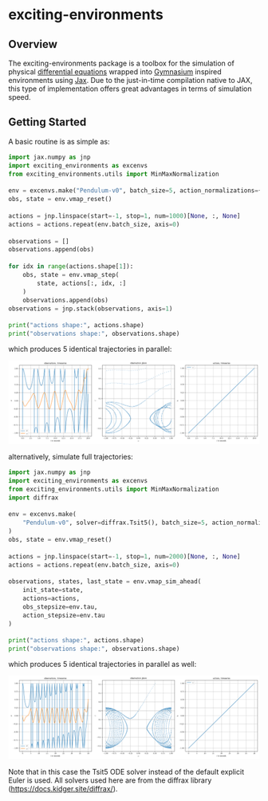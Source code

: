 # exciting-environments

## Overview
The exciting-environments package is a toolbox for the simulation of physical [differential equations](https://en.wikipedia.org/wiki/Differential_equation) wrapped into [Gymnasium](https://github.com/Farama-Foundation/Gymnasium) inspired environments using [Jax](https://github.com/google/jax). Due to the just-in-time compilation native to JAX, this type of implementation offers great advantages in terms of simulation speed.

## Getting Started

A basic routine is as simple as:
```py
import jax.numpy as jnp
import exciting_environments as excenvs
from exciting_environments.utils import MinMaxNormalization

env = excenvs.make("Pendulum-v0", batch_size=5, action_normalizations={"torque": MinMaxNormalization(min=-15,max=15)}, tau=2e-2) 
obs, state = env.vmap_reset()

actions = jnp.linspace(start=-1, stop=1, num=1000)[None, :, None]
actions = actions.repeat(env.batch_size, axis=0)

observations = []
observations.append(obs)

for idx in range(actions.shape[1]):
    obs, state = env.vmap_step(
        state, actions[:, idx, :]
    )
    observations.append(obs)
observations = jnp.stack(observations, axis=1)

print("actions shape:", actions.shape)
print("observations shape:", observations.shape)
```

which produces $5$ identical trajectories in parallel:

![](https://github.com/ExcitingSystems/exciting-environments/blob/main/fig/excenvs_pendulum_simulation_example.png?raw=true)

alternatively, simulate full trajectories:

```py
import jax.numpy as jnp
import exciting_environments as excenvs
from exciting_environments.utils import MinMaxNormalization
import diffrax

env = excenvs.make(
    "Pendulum-v0", solver=diffrax.Tsit5(), batch_size=5, action_normalizations={"torque": MinMaxNormalization(min=-15,max=15)}, tau=2e-2
) 
obs, state = env.vmap_reset()

actions = jnp.linspace(start=-1, stop=1, num=2000)[None, :, None]
actions = actions.repeat(env.batch_size, axis=0)

observations, states, last_state = env.vmap_sim_ahead(
    init_state=state,
    actions=actions,
    obs_stepsize=env.tau,
    action_stepsize=env.tau
)

print("actions shape:", actions.shape)
print("observations shape:", observations.shape)
```

which produces $5$ identical trajectories in parallel as well:

![](https://github.com/ExcitingSystems/exciting-environments/blob/main/fig/excenvs_pendulum_simulation_example_advanced.png?raw=true)

Note that in this case the Tsit5 ODE solver instead of the default explicit Euler is used.
All solvers used here are from the diffrax library (https://docs.kidger.site/diffrax/).